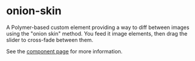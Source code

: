 # onion-skin

A Polymer-based custom element providing a way to diff between images using the "onion skin" method.
You feed it image elements, then drag the slider to cross-fade between them.

See the [component page](http://oslego.github.io/onion-skin) for more information.
